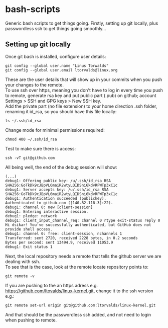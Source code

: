 # bash-scripts
Generic bash scripts to get things going. Firstly, setting up git locally, plus passwordless ssh to get things going smoothly...

## Setting up git locally

Once git bash is installed, configure user details:
```
git config --global user.name "Linus Torwalds"
git config --global user.email ltorvalds@linux.org
```
These are the user details that will show up in your commits when you push your changes to the remote.  
To use ssh over https, meaning you don't have to log in every time you push to remote, generate rsa key and put public part (.pub) on github; account Settings > SSH and GPG keys > New SSH key.  
Add the private part (no file extension) to your home direction .ssh folder, renaming it id_rsa, so you should have this file locally:
```
ls ~/.ssh/id_rsa
```
Change mode for minimal permissions required:
```
chmod 400 ~/.ssh/id_rsa
```
Test to make sure there is access:
```
ssh -vT git@github.com
```
All being well, the end of the debug session will show:
```
(...)
debug1: Offering public key: /u/.ssh/id_rsa RSA SHA256:GoTkDk9cJBpVL6maiR2wtyLQIDSni6kdvRFWTp3xC1c
debug1: Server accepts key: /u/.ssh/id_rsa RSA SHA256:GoTkDk9cJBpVL6maiR2wtyLQIDSni6kdvRFWTp3xC1c
debug1: Authentication succeeded (publickey).
Authenticated to github.com ([140.82.118.3]:22).
debug1: channel 0: new [client-session]
debug1: Entering interactive session.
debug1: pledge: network
debug1: client_input_channel_req: channel 0 rtype exit-status reply 0
Hi dsikar! You've successfully authenticated, but GitHub does not provide shell access.
debug1: channel 0: free: client-session, nchannels 1
Transferred: sent 2720, received 2228 bytes, in 0.2 seconds
Bytes per second: sent 13494.9, received 11053.9
debug1: Exit status 1
```
Next, the local repository needs a remote that tells the github server we are dealing with ssh.  
To see that is the case, look at the remote locate repository points to:
```
git remote -v
```
If you are pushing to the an https adress e.g. https://github.com/ltovalds/linux-kernel.git, change it to the ssh version e.g.:
```
git remote set-url origin git@github.com:ltorvalds/linux-kernel.git
```
And that should be the passwordless ssh added, and not need to login when pushing to remote.
